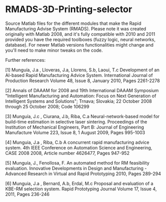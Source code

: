 # RMADS-3D-Printing-selector
Source Matlab files for the different modules that make the Rapid Manufacturing Advise System (RMADS). 
Please note it was created originally with Matlab 2008, and it's fully compatible with 2010 and 2011 provided you have the required toolboxes (fuzzy logic, neural networks, database). 
For newer Matlab versions functionalities might change and you'll need to make minor tweaks on the code.

Further references:

[1] Munguía, J.a ,  Lloveras, J.a,  Llorens, S.b,  Laoui, T.c  Development of an AI-based Rapid Manufacturing Advice System. International Journal of Production Research
Volume 48, Issue 8, January 2010, Pages 2261-2278


[2] Annals of DAAAM for 2008 and 19th International DAAAM Symposium "Intelligent Manufacturing and Automation: Focus on Next Generation of Intelligent Systems and Solutions"; Trnava; Slovakia; 22 October 2008 through 25 October 2008; Code 106299


[3] Munguía, J.c ,  Ciurana, J.b,  Riba, C.a  Neural-network-based model for build-time estimation in selective laser sintering. Proceedings of the Institution of Mechanical Engineers, Part B: Journal of Engineering Manufacture
Volume 223, Issue 8, 1 August 2009, Pages 995-1003


[4] Munguia, J.a ,  Riba, C.b   A concurrent rapid manufacturing advice system. 4th IEEE Conference on Automation Science and Engineering, CASE 2008
2008, Article number 4626477, Pages 947-952


[5] Munguía, J.,  Fenollosa, F.  An automated method for RM feasibility evaluation. Innovative Developments in Design and Manufacturing - Advanced Research in Virtual and Rapid Prototyping
2010, Pages 289-294


[6] Munguia, J.a ,  Bernard, A.b,  Erdal, M.c  Proposal and evaluation of a KBE-RM selection system. Rapid Prototyping Journal
Volume 17, Issue 4, 2011, Pages 236-246
